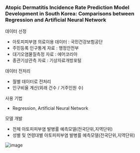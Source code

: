 ### Atopic Dermatitis Incidence Rate Prediction Model Development in South Korea: Comparisons between Regression and Artificial Neural Network

데이터 선정
- 아토피피부염 의료이용 데이터 : 국민건강보험공단
- 주민등록 인구통계 자료 : 행정안전부
- 대기오염물질측정 자료 : 에어코리아
- 종관기상관측 자료 : 기상자료개방포털

데이터 전처리
- 월별 데이터로 전처리
- 인구비율 계산(외래 건수 / 거주인원 수)

사용 기법
- Regression, Artificial Neural Network

모델 개발
- 전체 아토피피부염 발병률 예측모델(전국단위,지역단위)
- 성별 및 연령대별 아토피피부염 발병률 예측모델(전국단위,지역단위)


![image](https://github.com/geuk-hub/Paper/assets/75317346/eeb75ebc-190e-433d-8d63-a9dacf4696ea)
